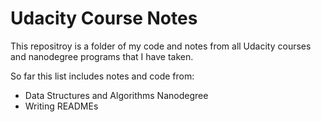 # Udacity Course Notes
This repositroy is a folder of my code and notes from all Udacity courses and nanodegree programs that I have taken. 

So far this list includes notes and code from:
* Data Structures and Algorithms Nanodegree
* Writing READMEs

